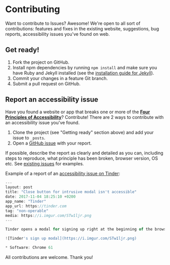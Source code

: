 # Contributing
Want to contribute to Issues? Awesome! We're open to all sort of contributions: features and fixes in the existing website, suggestions, bug reports,  accessibility issues you've found on web.

## Get ready!
1. Fork the project on GitHub.
2. Install npm dependencies by running `npm install` and make sure you have Ruby and Jekyll installed (see the [installation guide for Jekyll](https://jekyllrb.com/docs/installation/)).
3. Commit your changes in a feature Git branch. 
4. Submit a pull request on GitHub.

## Report an accessibility issue
Have you found a website or app that breaks one or more of the [**Four Principles of Accessibility**](https://www.w3.org/TR/UNDERSTANDING-WCAG20/intro.html#introduction-fourprincs-head)?  Contribute! There are 2 ways to contribute with an accessibility issue you've found.

1. Clone the project (see "Getting ready" section above) and add your issue to `_posts`. 
2. Open a [GitHub issue](https://github.com/a11yrocks/issues/issues) with your report.

If possible, describe the report as clearly and detailed as you can, including steps to reproduce, what principle has been broken, browser version, OS etc. See [existing issues](https://issues.a11y.rocks/) for examples.

Example of a report of an [accessibility issue on Tinder](https://issues.11y,.rocks/report/2017-11-04-tinder-close-button-for-intrusive-modal-isnt-accessible):
```js
---
layout: post
title: "Close button for intrusive modal isn't accessible"
date: 2017-11-04 18:25:10 +0200
app_name: "Tinder"
app_url: https://tinder.com
tag: "non-operable"
media: https://i.imgur.com/STw1ljr.png
---

Tinder opens a modal for signing up right at the beginning of the browsing experience. Besides that, the close button isn't reachable by keyboard, because `div` is being used instead of `button`.

![Tinder's sign up modal](https://i.imgur.com/STw1ljr.png)

* Software: Chrome 61
```

All contributions are welcome. Thank you!

